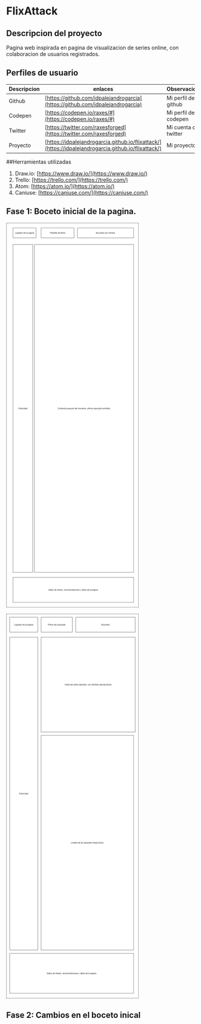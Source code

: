 # FlixAttack
## Descripcion del proyecto

Pagina web inspirada en pagina de visualizacion de series online, con colaboracion de usuarios registrados.

## Perfiles de usuario

| Descripcion | enlaces | Observaciones |
|--------|--------|--------|
|     Github   |   [https://github.com/idpalejandrogarcia](https://github.com/idpalejandrogarcia)     |    Mi perfil de github    |
|     Codepen   |    [https://codepen.io/raxes/#](https://codepen.io/raxes/#)    |     Mi perfil de codepen   |
|    Twitter    |     [https://twitter.com/raxesforged](https://twitter.com/raxesforged)   |    Mi cuenta de twitter    |
|     Proyecto   |    [https://idpalejandrogarcia.github.io/flixattack/](https://idpalejandrogarcia.github.io/flixattack/)    |   Mi proyecto     |

##Herramientas utilizadas

1. Draw.io: [https://www.draw.io/](https://www.draw.io/)
2. Trello: [https://trello.com/](https://trello.com/)
3. Atom: [https://atom.io/](https://atom.io/)
4. Caniuse: [https://caniuse.com/](https://caniuse.com/)


## Fase 1: Boceto inicial de la pagina.

![Imagen](img/boceto.png)

![Imagen](img/boceto2.png)

## Fase 2: Cambios en el boceto inical

